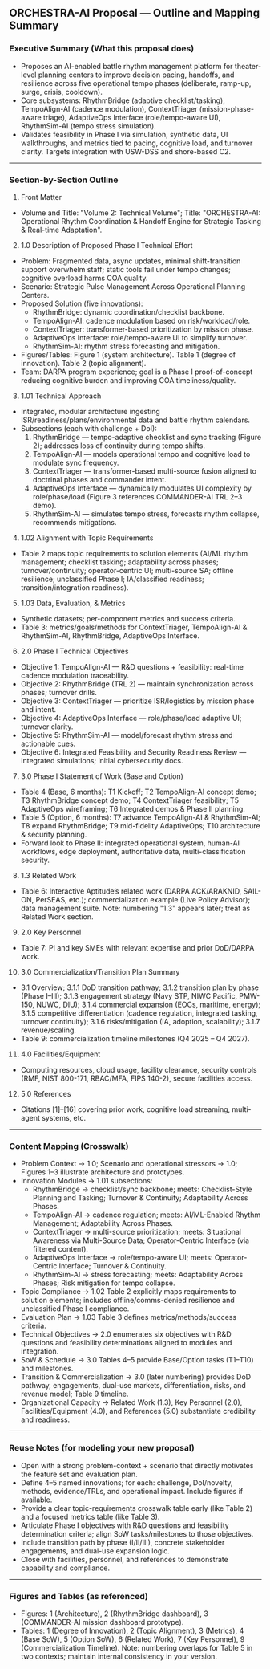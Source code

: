 ## ORCHESTRA-AI Proposal — Outline and Mapping Summary

### Executive Summary (What this proposal does)
- Proposes an AI-enabled battle rhythm management platform for theater-level planning centers to improve decision pacing, handoffs, and resilience across five operational tempo phases (deliberate, ramp-up, surge, crisis, cooldown).
- Core subsystems: RhythmBridge (adaptive checklist/tasking), TempoAlign-AI (cadence modulation), ContextTriager (mission-phase-aware triage), AdaptiveOps Interface (role/tempo-aware UI), RhythmSim-AI (tempo stress simulation).
- Validates feasibility in Phase I via simulation, synthetic data, UI walkthroughs, and metrics tied to pacing, cognitive load, and turnover clarity. Targets integration with USW-DSS and shore-based C2.

---

### Section-by-Section Outline
1) Front Matter
- Volume and Title: "Volume 2: Technical Volume"; Title: "ORCHESTRA-AI: Operational Rhythm Coordination & Handoff Engine for Strategic Tasking & Real-time Adaptation".

2) 1.0 Description of Proposed Phase I Technical Effort
- Problem: Fragmented data, async updates, minimal shift-transition support overwhelm staff; static tools fail under tempo changes; cognitive overload harms COA quality.
- Scenario: Strategic Pulse Management Across Operational Planning Centers.
- Proposed Solution (five innovations):
  - RhythmBridge: dynamic coordination/checklist backbone.
  - TempoAlign-AI: cadence modulation based on risk/workload/role.
  - ContextTriager: transformer-based prioritization by mission phase.
  - AdaptiveOps Interface: role/tempo-aware UI to simplify turnover.
  - RhythmSim-AI: rhythm stress forecasting and mitigation.
- Figures/Tables: Figure 1 (system architecture). Table 1 (degree of innovation). Table 2 (topic alignment).
- Team: DARPA program experience; goal is a Phase I proof-of-concept reducing cognitive burden and improving COA timeliness/quality.

3) 1.01 Technical Approach
- Integrated, modular architecture ingesting ISR/readiness/plans/environmental data and battle rhythm calendars.
- Subsections (each with challenge + DoI):
  1. RhythmBridge — tempo-adaptive checklist and sync tracking (Figure 2); addresses loss of continuity during tempo shifts.
  2. TempoAlign-AI — models operational tempo and cognitive load to modulate sync frequency.
  3. ContextTriager — transformer-based multi-source fusion aligned to doctrinal phases and commander intent.
  4. AdaptiveOps Interface — dynamically modulates UI complexity by role/phase/load (Figure 3 references COMMANDER-AI TRL 2–3 demo).
  5. RhythmSim-AI — simulates tempo stress, forecasts rhythm collapse, recommends mitigations.

4) 1.02 Alignment with Topic Requirements
- Table 2 maps topic requirements to solution elements (AI/ML rhythm management; checklist tasking; adaptability across phases; turnover/continuity; operator-centric UI; multi-source SA; offline resilience; unclassified Phase I; IA/classified readiness; transition/integration readiness).

5) 1.03 Data, Evaluation, & Metrics
- Synthetic datasets; per-component metrics and success criteria.
- Table 3: metrics/goals/methods for ContextTriager, TempoAlign-AI & RhythmSim-AI, RhythmBridge, AdaptiveOps Interface.

6) 2.0 Phase I Technical Objectives
- Objective 1: TempoAlign-AI — R&D questions + feasibility: real-time cadence modulation traceability.
- Objective 2: RhythmBridge (TRL 2) — maintain synchronization across phases; turnover drills.
- Objective 3: ContextTriager — prioritize ISR/logistics by mission phase and intent.
- Objective 4: AdaptiveOps Interface — role/phase/load adaptive UI; turnover clarity.
- Objective 5: RhythmSim-AI — model/forecast rhythm stress and actionable cues.
- Objective 6: Integrated Feasibility and Security Readiness Review — integrated simulations; initial cybersecurity docs.

7) 3.0 Phase I Statement of Work (Base and Option)
- Table 4 (Base, 6 months): T1 Kickoff; T2 TempoAlign-AI concept demo; T3 RhythmBridge concept demo; T4 ContextTriager feasibility; T5 AdaptiveOps wireframing; T6 Integrated demos & Phase II planning.
- Table 5 (Option, 6 months): T7 advance TempoAlign-AI & RhythmSim-AI; T8 expand RhythmBridge; T9 mid-fidelity AdaptiveOps; T10 architecture & security planning.
- Forward look to Phase II: integrated operational system, human-AI workflows, edge deployment, authoritative data, multi-classification security.

8) 1.3 Related Work
- Table 6: Interactive Aptitude’s related work (DARPA ACK/ARAKNID, SAIL-ON, PerSEAS, etc.); commercialization example (Live Policy Advisor); data management suite.
  Note: numbering "1.3" appears later; treat as Related Work section.

9) 2.0 Key Personnel
- Table 7: PI and key SMEs with relevant expertise and prior DoD/DARPA work.

10) 3.0 Commercialization/Transition Plan Summary
- 3.1 Overview; 3.1.1 DoD transition pathway; 3.1.2 transition plan by phase (Phase I–III); 3.1.3 engagement strategy (Navy STP, NIWC Pacific, PMW-150, NUWC, DIU); 3.1.4 commercial expansion (EOCs, maritime, energy); 3.1.5 competitive differentiation (cadence regulation, integrated tasking, turnover continuity); 3.1.6 risks/mitigation (IA, adoption, scalability); 3.1.7 revenue/scaling.
- Table 9: commercialization timeline milestones (Q4 2025 – Q4 2027).

11) 4.0 Facilities/Equipment
- Computing resources, cloud usage, facility clearance, security controls (RMF, NIST 800-171, RBAC/MFA, FIPS 140-2), secure facilities access.

12) 5.0 References
- Citations [1]–[16] covering prior work, cognitive load streaming, multi-agent systems, etc.

---

### Content Mapping (Crosswalk)
- Problem Context → 1.0; Scenario and operational stressors → 1.0; Figures 1–3 illustrate architecture and prototypes.
- Innovation Modules → 1.01 subsections:
  - RhythmBridge → checklist/sync backbone; meets: Checklist-Style Planning and Tasking; Turnover & Continuity; Adaptability Across Phases.
  - TempoAlign-AI → cadence regulation; meets: AI/ML-Enabled Rhythm Management; Adaptability Across Phases.
  - ContextTriager → multi-source prioritization; meets: Situational Awareness via Multi-Source Data; Operator-Centric Interface (via filtered content).
  - AdaptiveOps Interface → role/tempo-aware UI; meets: Operator-Centric Interface; Turnover & Continuity.
  - RhythmSim-AI → stress forecasting; meets: Adaptability Across Phases; Risk mitigation for tempo collapse.
- Topic Compliance → 1.02 Table 2 explicitly maps requirements to solution elements; includes offline/comms-denied resilience and unclassified Phase I compliance.
- Evaluation Plan → 1.03 Table 3 defines metrics/methods/success criteria.
- Technical Objectives → 2.0 enumerates six objectives with R&D questions and feasibility determinations aligned to modules and integration.
- SoW & Schedule → 3.0 Tables 4–5 provide Base/Option tasks (T1–T10) and milestones.
- Transition & Commercialization → 3.0 (later numbering) provides DoD pathway, engagements, dual-use markets, differentiation, risks, and revenue model; Table 9 timeline.
- Organizational Capacity → Related Work (1.3), Key Personnel (2.0), Facilities/Equipment (4.0), and References (5.0) substantiate credibility and readiness.

---

### Reuse Notes (for modeling your new proposal)
- Open with a strong problem-context + scenario that directly motivates the feature set and evaluation plan.
- Define 4–5 named innovations; for each: challenge, DoI/novelty, methods, evidence/TRLs, and operational impact. Include figures if available.
- Provide a clear topic-requirements crosswalk table early (like Table 2) and a focused metrics table (like Table 3).
- Articulate Phase I objectives with R&D questions and feasibility determination criteria; align SoW tasks/milestones to those objectives.
- Include transition path by phase (I/II/III), concrete stakeholder engagements, and dual-use expansion logic.
- Close with facilities, personnel, and references to demonstrate capability and compliance.

---

### Figures and Tables (as referenced)
- Figures: 1 (Architecture), 2 (RhythmBridge dashboard), 3 (COMMANDER-AI mission dashboard prototype).
- Tables: 1 (Degree of Innovation), 2 (Topic Alignment), 3 (Metrics), 4 (Base SoW), 5 (Option SoW), 6 (Related Work), 7 (Key Personnel), 9 (Commercialization Timeline). Note: numbering overlaps for Table 5 in two contexts; maintain internal consistency in your version.

